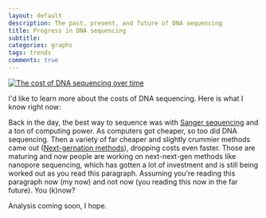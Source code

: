 ```yaml
---
layout: default
description: The past, present, and future of DNA sequencing
title: Progress in DNA sequencing
subtitle:
categories: graphs
tags: trends
comments: true
---
```



[![The cost of DNA sequencing over time](https://www.genome.gov/images/content/cost_genome.jpg)](https://www.genome.gov/sequencingcosts/)

I'd like to learn more about the costs of DNA sequencing. Here is what I know right now:

Back in the day, the best way to sequence was with [Sanger sequencing](https://en.wikipedia.org/wiki/Sanger_sequencing) and a ton of computing power. As computers got cheaper, so too did DNA sequencing. Then a variety of far cheaper and slightly crummier methods came out ([Next-gernation methods](https://en.wikipedia.org/wiki/DNA_sequencing#Next-generation_methods)), dropping costs even faster. Those are maturing and now people are working on next-next-gen methods like nanopore sequencing, which has gotten a lot of investment and is still being worked out as you read this paragraph. Assuming you're reading this paragraph now (my now) and not now (you reading this now in the far future). You (k)now?

Analysis coming soon, I hope.
